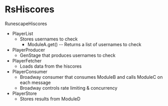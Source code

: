 # RsHiscores

RunescapeHiscores
  * PlayerList
    * Stores usernames to check
      * ModuleA.get() -- Returns a list of usernames to check
  * PlayerProducer
    * GenStage that produces usernames to check
  * PlayerFetcher
    * Loads data from the hiscores
  * PlayerConsumer
    * Broadway consumer that consumes ModuleB and calls ModuleC on each message
    * Broadway controls rate limiting & concurrency
  * PlayerStore
    * Stores results from ModuleD

